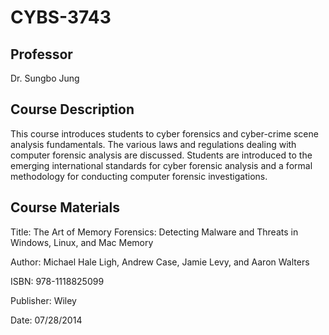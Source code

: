 # CYBS-3743

## Professor
Dr. Sungbo Jung

## Course Description
This course introduces students to cyber forensics and cyber-crime
scene analysis fundamentals. The various laws and regulations dealing with computer forensic
analysis are discussed. Students are introduced to the emerging international standards for
cyber forensic analysis and a formal methodology for conducting computer forensic
investigations.

## Course Materials
Title: The Art of Memory Forensics: Detecting Malware and Threats in Windows, Linux, and Mac Memory

Author: Michael Hale Ligh, Andrew Case, Jamie Levy, and Aaron Walters

ISBN: 978-1118825099

Publisher: Wiley

Date: 07/28/2014